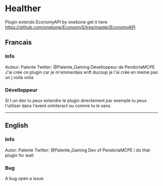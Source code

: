 # Healther
Plugin extends EconomyAPI by onebone
get it here https://github.com/onebone/EconomyS/tree/master/EconomyAPI
<h2>Francais</h2>
<h3>Info</h3>
<p>
Auteur: Palente
Twitter: @Palente_Gaming
  Dévelloppeur de PendoriaMCPE
  J'ai crée ce plugin car je m'emmerdais enft ducoup je l'ai crée en meme pas un j voila voila
</p>
<h3>Dévelloppeur</h3>
<p>
Si t un dev tu peux extendre le plugin directement par exemple tu peux l'utiliser dans l'event onInteract
ou comme tu le sens
</p>
<hr>
<h2>English</h2>
<h3>Info</h3>
<p>
Autor: Palente
Twitter: @Palente_Gaming
  Dev of PendoriaMCPE
  i do that plugin for wait
</p>
<h3>Bug</h3>
<p>
A bug open a issue
  </p>
